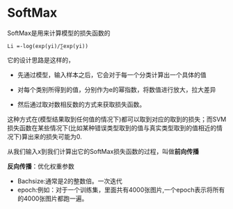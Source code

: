 # SoftMax

SoftMax是用来计算模型的损失函数的

`Li =-log(exp(yi)/∑exp(yi))`

它的设计思路是这样的，

* 先通过模型，输入样本之后，它会对于每一个分类计算出一个具体的值

* 对每个类别所得到的值，分别作为e的幂指数，将数值进行放大，拉大差异

* 然后通过取对数相反数的方式来获取损失函数。

这种方式在(模型结果取到任何值的情况下)都可以取到对应的取到的损失；而SVM损失函数在某些情况下(比如某种错误类型取到的值与真实类型取到的值相近的情况下)算出来的损失可能为0.

从我们输入x到我们计算出它的SoftMax损失函数的过程，叫做**前向传播**

**反向传播**：优化权重参数

* Bachsize:通常是2的整数倍。一次迭代
* epoch:例如：对于一个训练集，里面共有4000张图片,一个epoch表示将所有的4000张图片都跑一遍。
